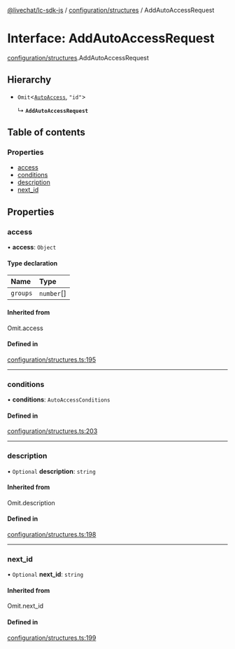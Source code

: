 [@livechat/lc-sdk-js](../README.md) / [configuration/structures](../modules/configuration_structures.md) / AddAutoAccessRequest

# Interface: AddAutoAccessRequest

[configuration/structures](../modules/configuration_structures.md).AddAutoAccessRequest

## Hierarchy

- `Omit`<[`AutoAccess`](configuration_structures.AutoAccess.md), ``"id"``\>

  ↳ **`AddAutoAccessRequest`**

## Table of contents

### Properties

- [access](configuration_structures.AddAutoAccessRequest.md#access)
- [conditions](configuration_structures.AddAutoAccessRequest.md#conditions)
- [description](configuration_structures.AddAutoAccessRequest.md#description)
- [next\_id](configuration_structures.AddAutoAccessRequest.md#next_id)

## Properties

### access

• **access**: `Object`

#### Type declaration

| Name | Type |
| :------ | :------ |
| `groups` | `number`[] |

#### Inherited from

Omit.access

#### Defined in

[configuration/structures.ts:195](https://github.com/livechat/lc-sdk-js/blob/4da1eb6/src/configuration/structures.ts#L195)

___

### conditions

• **conditions**: `AutoAccessConditions`

#### Defined in

[configuration/structures.ts:203](https://github.com/livechat/lc-sdk-js/blob/4da1eb6/src/configuration/structures.ts#L203)

___

### description

• `Optional` **description**: `string`

#### Inherited from

Omit.description

#### Defined in

[configuration/structures.ts:198](https://github.com/livechat/lc-sdk-js/blob/4da1eb6/src/configuration/structures.ts#L198)

___

### next\_id

• `Optional` **next\_id**: `string`

#### Inherited from

Omit.next\_id

#### Defined in

[configuration/structures.ts:199](https://github.com/livechat/lc-sdk-js/blob/4da1eb6/src/configuration/structures.ts#L199)
